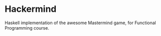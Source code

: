# Hackermind
Haskell implementation of the awesome Mastermind game, for Functional Programming course.
